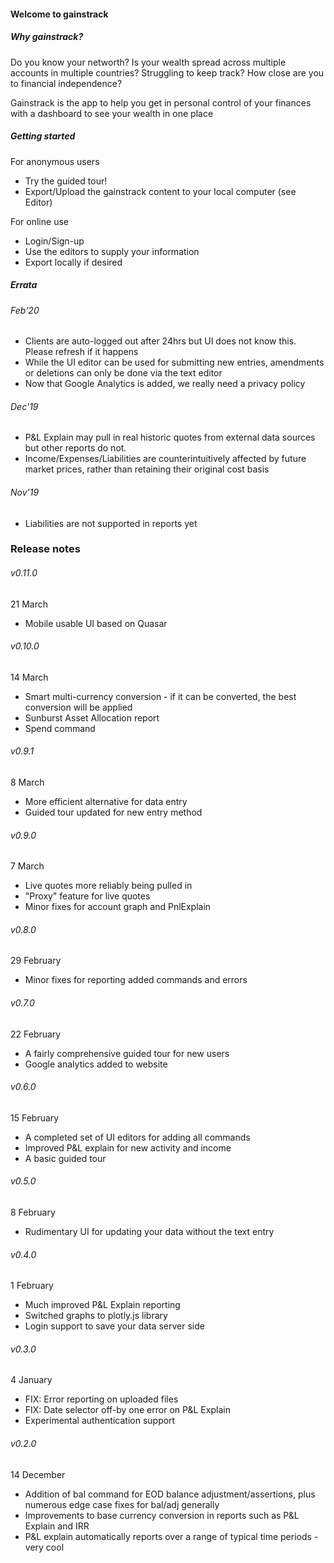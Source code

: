 #### Welcome to gainstrack
##### Why gainstrack?
Do you know your networth? Is your wealth spread across multiple accounts in multiple countries? Struggling to keep track? How close are you to financial independence?

Gainstrack is the app to help you get in personal control of your finances with a dashboard to see your wealth in one place

##### Getting started
For anonymous users
- Try the guided tour!
- Export/Upload the gainstrack content to your local computer (see Editor)

For online use
- Login/Sign-up
- Use the editors to supply your information
- Export locally if desired

##### Errata
###### Feb'20
- Clients are auto-logged out after 24hrs but UI does not know this. Please refresh if it happens
- While the UI editor can be used for submitting new entries, amendments or deletions can only be done via the text editor
- Now that Google Analytics is added, we really need a privacy policy

###### Dec'19
- P&L Explain may pull in real historic quotes from external data sources but other reports do not.
- Income/Expenses/Liabilities are counterintuitively affected by future market prices, rather than retaining their original cost basis
###### Nov'19
- Liabilities are not supported in reports yet


### Release notes
###### v0.11.0
21 March
- Mobile usable UI based on Quasar

###### v0.10.0
14 March
- Smart multi-currency conversion - if it can be converted, the best conversion will be applied
- Sunburst Asset Allocation report
- Spend command

###### v0.9.1
8 March
- More efficient alternative for data entry
- Guided tour updated for new entry method

###### v0.9.0
7 March
- Live quotes more reliably being pulled in
- "Proxy" feature for live quotes
- Minor fixes for account graph and PnlExplain

###### v0.8.0
29 February
- Minor fixes for reporting added commands and errors

###### v0.7.0
22 February
- A fairly comprehensive guided tour for new users
- Google analytics added to website

###### v0.6.0
15 February
- A completed set of UI editors for adding all commands
- Improved P&L explain for new activity and income
- A basic guided tour

###### v0.5.0
8 February
- Rudimentary UI for updating your data without the text entry

###### v0.4.0
1 February
- Much improved P&L Explain reporting
- Switched graphs to plotly.js library
- Login support to save your data server side
###### v0.3.0
4 January
- FIX: Error reporting on uploaded files
- FIX: Date selector off-by one error on P&L Explain
- Experimental authentication support
###### v0.2.0
14 December
- Addition of bal command for EOD balance adjustment/assertions, plus numerous edge case fixes for bal/adj generally
- Improvements to base currency conversion in reports such as P&L Explain and IRR
- P&L explain automatically reports over a range of typical time periods - very cool

